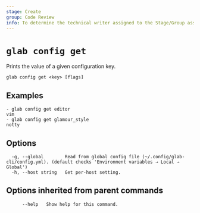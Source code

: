 ```yaml
---
stage: Create
group: Code Review
info: To determine the technical writer assigned to the Stage/Group associated with this page, see https://about.gitlab.com/handbook/product/ux/technical-writing/#assignments
---
```


<!--
This documentation is auto generated by a script.
Please do not edit this file directly. Run `make gen-docs` instead.
-->

# `glab config get`

Prints the value of a given configuration key.

```plaintext
glab config get <key> [flags]
```

## Examples

```plaintext
- glab config get editor
vim
- glab config get glamour_style
notty

```

## Options

```plaintext
  -g, --global        Read from global config file (~/.config/glab-cli/config.yml). (default checks 'Environment variables → Local → Global')
  -h, --host string   Get per-host setting.
```

## Options inherited from parent commands

```plaintext
      --help   Show help for this command.
```

